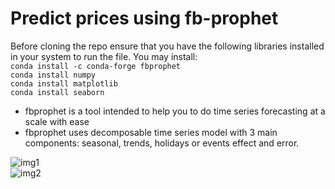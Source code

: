 # Predict prices using fb-prophet

Before cloning the repo ensure that you have the following libraries installed<br>
in your system to run the file.
You may install:<br>
```conda install -c conda-forge fbprophet```<br>
```conda install numpy ```<br>
```conda install matplotlib```<br>
```conda install seaborn```<br>
* fbprophet is a tool intended to help you to do time series forecasting at a scale with ease<br>
* fbprophet uses decomposable time series model with 3 main components: seasonal, trends, holidays or events effect and error. 

![img1](https://github.com/Surajv311/Predict-prices-using-fb-prophet/blob/master/images/img1.jpg)<br>
![img2](https://github.com/Surajv311/Predict-prices-using-fb-prophet/blob/master/images/img2.jpg)
